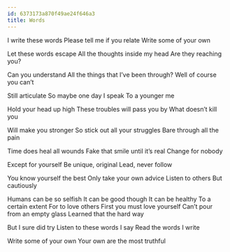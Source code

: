 ```yaml
---
id: 6373173a870f49ae24f646a3
title: Words
---
```


I write these words 
Please tell me if you relate 
Write some of your own
<!--more-->

Let these words escape 
All the thoughts inside my head 
Are they reaching you?

Can you understand
All the things that I’ve been through? 
Well of course you can’t 

Still articulate 
So maybe one day I speak 
To a younger me 

Hold your head up high 
These troubles will pass you by 
What doesn’t kill you 

Will make you stronger 
So stick out all your struggles 
Bare through all the pain 

Time does heal all wounds 
Fake that smile until it’s real
Change for nobody 

Except for yourself 
Be unique, original 
Lead, never follow

You know yourself the best 
Only take your own advice 
Listen to others 
But cautiously

Humans can be so selfish 
It can be good though 
It can be healthy 
To a certain extent 
For to love others 
First you must love yourself 
Can’t pour from an empty glass 
Learned that the hard way 

But I sure did try 
Listen to these words I say 
Read the words I write 

Write some of your own 
Your own are the most truthful 
